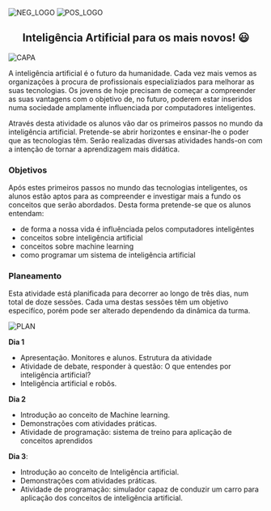![NEG_LOGO](https://github.com/joaogaspar00/IA-para-mais-novos/blob/main/img/IST_A_RGB_NEG.png#gh-dark-mode-only)
![POS_LOGO](https://github.com/joaogaspar00/IA-para-mais-novos/blob/main/img/IST_A_RGB_POS.png#gh-light-mode-only)

<div align="center">
    <h2>Inteligência Artificial para os mais novos! 😃</h2> 
 </div>  

 ![CAPA](https://github.com/joaogaspar00/IA-para-mais-novos/blob/main/img/capa.png)

A inteligência artificial é o futuro da humanidade. Cada vez mais vemos as organizações à procura de profissionais especializiados para melhorar as suas tecnologias. Os jovens de hoje precisam de começar a compreender as suas vantagens com o objetivo de, no futuro, poderem estar inseridos numa sociedade amplamente influenciada por computadores inteligentes.

Através desta atividade os alunos vão dar os primeiros passos no mundo da inteligência artificial. Pretende-se abrir horizontes e ensinar-lhe o poder que as tecnologias têm. Serão realizadas diversas atividades hands-on com a intenção de tornar a aprendizagem mais didática.

### Objetivos

Após estes primeiros passos no mundo das tecnologias inteligentes, os alunos estão aptos para as compreender e investigar mais a fundo os conceitos que serão abordados. Desta forma pretende-se que os alunos entendam:

- de forma a nossa vida é influênciada pelos computadores inteligêntes
- conceitos sobre inteligência artificial
- conceitos sobre machine learning
- como programar um sistema de inteligência artificial

### Planeamento

Esta atividade está planificada para decorrer ao longo de três dias, num total de doze sessões. Cada uma destas sessões têm um objetivo especifíco, porém pode ser alterado dependendo da dinâmica da turma.

![PLAN](https://github.com/joaogaspar00/IA-para-mais-novos/blob/main/img/planificacao.png#gh-dark-mode-only)

__Dia 1__
- Apresentação. Monitores e alunos. Estrutura da atividade
- Atividade de debate, responder à questão: O que entendes por inteligência artificial?
- Inteligência artificial e robôs.

__Dia 2__
- Introdução ao conceito de Machine learning.
- Demonstrações com atividades práticas.
- Atividade de programação: sistema de treino para aplicação de conceitos aprendidos

__Dia 3__:
- Introdução ao conceito de Inteligência artificial.
- Demonstrações com atividades práticas.
- Atividade de programação: simulador capaz de conduzir um carro para aplicação dos conceitos de inteligência artificial.

